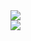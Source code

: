 <a href="#">
  <img align="center" vertical-align="center" src="https://github-readme-stats.vercel.app/api?username=mrducxy&count_private=true&show_icons=true&theme=material-palenight" />
</a>
</br>
<a href="#">
  <img align="center" vertical-align="center" src="https://github-readme-stats.vercel.app/api/top-langs/?username=mrducxy&theme=material-palenight&layout=compact" />
</a>
